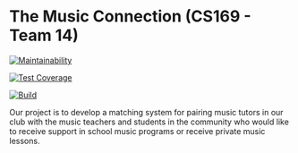 # The Music Connection (CS169 - Team 14)

[![Maintainability](https://api.codeclimate.com/v1/badges/7a97fcae7e575bcffaef/maintainability)](https://codeclimate.com/github/the-music-connection-berkeley/deploy/maintainability)


[![Test Coverage](https://api.codeclimate.com/v1/badges/7a97fcae7e575bcffaef/test_coverage)](https://codeclimate.com/github/the-music-connection-berkeley/deploy/test_coverage)

[![Build](https://travis-ci.org/the-music-connection-berkeley/deploy.svg?branch=master)](https://travis-ci.org/the-music-connection-berkeley/deploy)

Our project is to develop a matching system for pairing music tutors in our club with the music teachers and students in the community who would like to receive support in school music programs or receive private music lessons.

